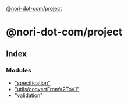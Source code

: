 [@nori-dot-com/project](README.md)

# @nori-dot-com/project

## Index

### Modules

* ["specification"](modules/_specification_.md)
* ["utils/convertFromV2ToV1"](modules/_utils_convertfromv2tov1_.md)
* ["validation"](modules/_validation_.md)
